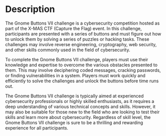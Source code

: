 # Description

The Gnome Buttons VII challenge is a cybersecurity competition hosted as part of the X-MAS CTF (Capture the Flag) event. In this challenge, participants are presented with a series of buttons and must figure out how to unlock them by solving a series of puzzles or hacking tasks. These challenges may involve reverse engineering, cryptography, web security, and other skills commonly used in the field of cybersecurity.

To complete the Gnome Buttons VII challenge, players must use their knowledge and expertise to overcome the various obstacles presented to them. This may involve deciphering coded messages, cracking passwords, or finding vulnerabilities in a system. Players must work quickly and efficiently to solve the challenges and unlock the buttons before time runs out.

The Gnome Buttons VII challenge is typically aimed at experienced cybersecurity professionals or highly skilled enthusiasts, as it requires a deep understanding of various technical concepts and skills. However, it may also be suitable for those new to the field who are looking to test their skills and learn more about cybersecurity. Regardless of skill level, the Gnome Buttons VII challenge is sure to be a thrilling and rewarding experience for all participants.